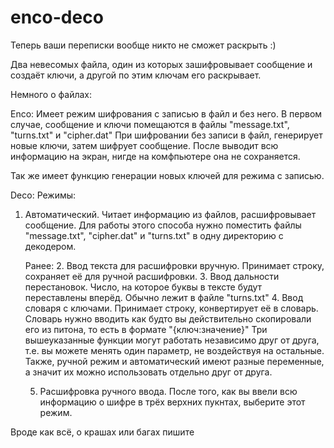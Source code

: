 # enco-deco
Теперь ваши переписки вообще никто не сможет раскрыть :)

Два невесомых файла, один из которых зашифровывает сообщение и создаёт ключи, а другой по этим ключам его раскрывает.

Немного о файлах:

Enco:
Имеет режим шифрования с записью в файл и без него. 
В первом случае, сообщение и ключи помещаются в файлы "message.txt", "turns.txt" и "cipher.dat"
При шифровании без записи в файл, генерирует новые ключи, затем шифрует сообщение. После выводит всю информацию на экран, нигде на комфпьютере она не сохраняется.
    
Так же имеет функцию генерации новых ключей для режима с записью.

Deco:
Режимы:
1. Автоматический. Читает информацию из файлов, расшифровывает сообщение. Для работы этого способа нужно поместить файлы "message.txt", "cipher.dat" и "turns.txt" в одну директорию с декодером.

    Ранее:
    2. Ввод текста для расшифровки вручную. Принимает строку, сохраняет её для ручной расшифровки.
    3. Ввод дальности перестановок. Число, на которое буквы в тексте будут переставлены вперёд. Обычно лежит в файле "turns.txt"
    4. Ввод словаря с ключами. Принимает строку, конвертирует её в словарь. Словарь нужно вводить как будто вы действительно скопировали его из питона, то есть в формате "{ключ:значение}" 
    Три вышеуказанные функции могут работать независимо друг от друга, т.е. вы можете менять один параметр, не воздействуя на остальные. Также, ручной режим и автоматический имеют разные переменные, а значит их можно использовать отдельно друг от друга.

    5. Расшифровка ручного ввода. После того, как вы ввели всю информацию о шифре в трёх верхних пукнтах, выберите этот режим.

Вроде как всё, о крашах или багах пишите

